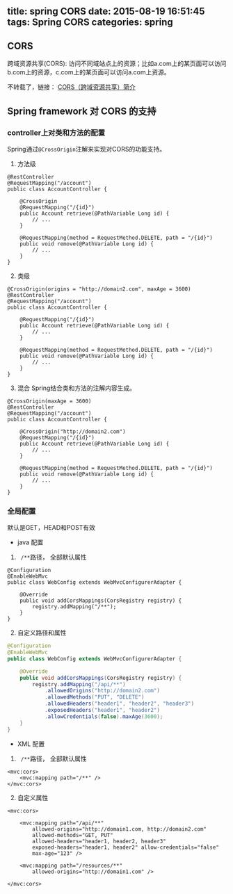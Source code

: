 title: spring CORS
date: 2015-08-19 16:51:45
tags: Spring CORS
categories: spring
---

## CORS
跨域资源共享(CORS): 访问不同域站点上的资源；比如a.com上的某页面可以访问b.com上的资源，c.com上的某页面可以访问a.com上资源。

不转载了，链接： [CORS（跨域资源共享）简介 ](http://blog.csdn.net/hfahe/article/details/7730944)

## Spring framework 对 CORS 的支持
### controller上对类和方法的配置
Spring通过`@CrossOrigin`注解来实现对CORS的功能支持。

1. 方法级
```
@RestController
@RequestMapping("/account")
public class AccountController {

	@CrossOrigin
	@RequestMapping("/{id}")
	public Account retrieve(@PathVariable Long id) {
		// ...
	}

	@RequestMapping(method = RequestMethod.DELETE, path = "/{id}")
	public void remove(@PathVariable Long id) {
		// ...
	}
}
```

2. 类级
```
@CrossOrigin(origins = "http://domain2.com", maxAge = 3600)
@RestController
@RequestMapping("/account")
public class AccountController {

	@RequestMapping("/{id}")
	public Account retrieve(@PathVariable Long id) {
		// ...
	}

	@RequestMapping(method = RequestMethod.DELETE, path = "/{id}")
	public void remove(@PathVariable Long id) {
		// ...
	}
}
```

3. 混合
Spring结合类和方法的注解内容生成。
```
@CrossOrigin(maxAge = 3600)
@RestController
@RequestMapping("/account")
public class AccountController {

	@CrossOrigin("http://domain2.com")
	@RequestMapping("/{id}")
	public Account retrieve(@PathVariable Long id) {
		// ...
	}

	@RequestMapping(method = RequestMethod.DELETE, path = "/{id}")
	public void remove(@PathVariable Long id) {
		// ...
	}
}
```





### 全局配置
默认是GET，HEAD和POST有效
* java 配置


1. ` /**`路径， 全部默认属性
```
@Configuration
@EnableWebMvc
public class WebConfig extends WebMvcConfigurerAdapter {

	@Override
	public void addCorsMappings(CorsRegistry registry) {
		registry.addMapping("/**");
	}
}
```

2. 自定义路径和属性
```java
@Configuration
@EnableWebMvc
public class WebConfig extends WebMvcConfigurerAdapter {

	@Override
	public void addCorsMappings(CorsRegistry registry) {
		registry.addMapping("/api/**")
			.allowedOrigins("http://domain2.com")
			.allowedMethods("PUT", "DELETE")
			.allowedHeaders("header1", "header2", "header3")
			.exposedHeaders("header1", "header2")
			.allowCredentials(false).maxAge(3600);
	}
}
```



* XML 配置

1. ` /**`路径， 全部默认属性
```
<mvc:cors>
	<mvc:mapping path="/**" />
</mvc:cors>
```

2. 自定义属性
```
<mvc:cors>

	<mvc:mapping path="/api/**"
		allowed-origins="http://domain1.com, http://domain2.com"
		allowed-methods="GET, PUT"
		allowed-headers="header1, header2, header3"
		exposed-headers="header1, header2" allow-credentials="false"
		max-age="123" />

	<mvc:mapping path="/resources/**"
		allowed-origins="http://domain1.com" />

</mvc:cors>
```